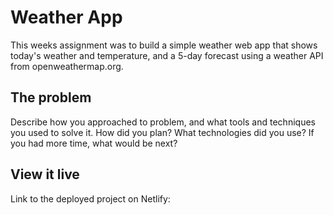# Weather App

This weeks assignment was to build a simple weather web app that shows today's weather and temperature, and a 5-day forecast using a weather API from openweathermap.org. 

## The problem

Describe how you approached to problem, and what tools and techniques you used to solve it. How did you plan? What technologies did you use? If you had more time, what would be next?

## View it live

Link to the deployed project on Netlify: 